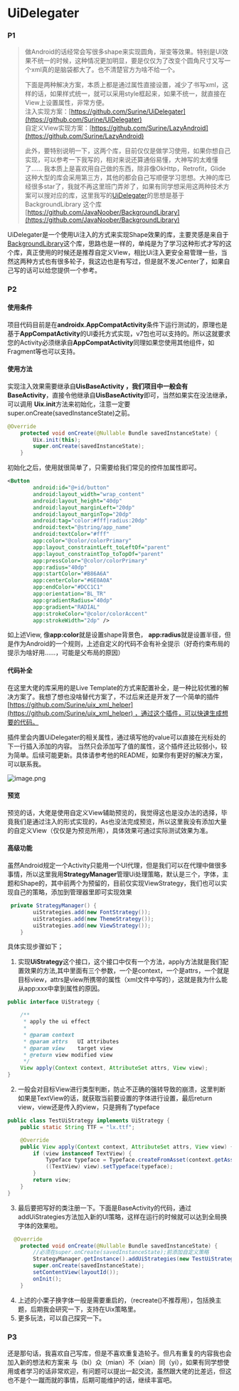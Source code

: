 # UiDelegater

### P1

> 做Android的话经常会写很多shape来实现圆角，渐变等效果。特别是UI效果不统一的时候，这种情况更加明显，要是仅仅为了改变个圆角尺寸又写一个xml真的是脑袋都大了。也不清楚官方为啥不给一个。
> 
> 下面是两种解决方案，本质上都是通过属性直接设置，减少了书写xml，这样的话，如果样式统一，就可以采用style框起来，如果不统一，就直接在View上设置属性，非常方便。<br>
> 注入实现方案：[https://github.com/Surine/UiDelegater](https://github.com/Surine/UiDelegater)<br>
> 自定义View实现方案：[https://github.com/Surine/LazyAndroid](https://github.com/Surine/LazyAndroid)
> 
> 此外，要特别说明一下，这两个库，目前仅仅是做学习使用，如果你想自己实现，可以参考一下我写的，相对来说还算通俗易懂，大神写的太难懂了…… 我本质上是喜欢用自己做的东西，除非像OkHttp，Retrofit，Glide这种大型的库会采用第三方，其他的都会自己写顺便学习思想。大神的库已经很多star了，我就不再这里班门弄斧了，如果有同学想采用这两种技术方案可以搜对应的库，这里我写的[UiDelegater](https://github.com/Surine/UiDelegater)的思想是基于BackgroundLibrary 这个库[https://github.com/JavaNoober/BackgroundLibrary](https://github.com/JavaNoober/BackgroundLibrary)


UiDelegater是一个使用Ui注入的方式来实现Shape效果的库，主要灵感是来自于[BackgroundLibrary](https://github.com/JavaNoober/BackgroundLibrary)这个库，思路也是一样的，单纯是为了学习这种形式才写的这个库，真正使用的时候还是推荐自定义View，相比Ui注入更安全易管理一些，当然这两种方式也有很多轮子，我这边也是有写过，但是就不发JCenter了，如果自己写的话可以给您提供一个参考。

### P2
#### 使用条件
项目代码目前是在**androidx.AppCompatActivity**条件下运行测试的，原理也是基于**AppCompatActivity**的UI委托方式实现，v7包也可以支持的。所以这就要求您的Activity必须继承自**AppCompatActivity**同理如果您使用其他组件，如Fragment等也可以支持。

#### 使用方法
实现注入效果需要继承自**UisBaseActivity **，我们项目中一般会有**BaseActivity**，直接令他继承自**UisBaseActivity**即可，当然如果实在没法继承，可以调用 **Uix.init**方法来初始化，注意一定要super.onCreate(savedInstanceState)之前。

```java
@Override
    protected void onCreate(@Nullable Bundle savedInstanceState) {
        Uix.init(this);
        super.onCreate(savedInstanceState);
    }
```

初始化之后，使用就很简单了，只需要给我们常见的控件加属性即可。

```xml
<Button
        android:id="@+id/button"
        android:layout_width="wrap_content"
        android:layout_height="40dp"
        android:layout_marginLeft="20dp"
        android:layout_marginTop="20dp"
        android:tag="color:#fff|radius:20dp"
        android:text="@string/app_name"
        android:textColor="#fff"
        app:color="@color/colorPrimary"
        app:layout_constraintLeft_toLeftOf="parent"
        app:layout_constraintTop_toTopOf="parent"
        app:pressColor="@color/colorPrimary"
        app:radius="40dp"
        app:startColor="#B86A6A"
        app:centerColor="#6E0A0A"
        app:endColor="#DCC1C1"
        app:orientation="BL_TR"
        app:gradientRadius="40dp"
        app:gradient="RADIAL"
        app:strokeColor="@color/colorAccent"
        app:strokeWidth="2dp" />
```

如上述View, 像**app:color**就是设置shape背景色， **app:radius**就是设置半径，但是作为Android的一个规则，上述自定义的代码不会有补全提示（好奇约束布局的提示为啥好用……，可能是父布局的原因）

#### 代码补全

在这里大佬的库采用的是Live Template的方式来配置补全，是一种比较优雅的解决方案了。我想了想也没啥替代方案了，不过后来还是开发了一个简单的插件[https://github.com/Surine/uix_xml_helper](https://github.com/Surine/uix_xml_helper) ，通过这个插件，可以快速生成想要的代码。

插件里会内置UiDelegater的相关属性，通过填写他的value可以直接在光标处的下一行插入添加的内容。
当然只会添加写了值的属性，这个插件还比较弱小，较为简单。后续可能更新。具体请参考他的README，如果你有更好的解决方案，可以联系我。

![image.png](https://cdn.nlark.com/yuque/0/2019/png/276442/1576239375942-c2006cbd-48f9-4af0-b2be-dd565fc1ef98.png#align=left&display=inline&height=486&name=image.png&originHeight=1598&originWidth=1694&size=284016&status=done&style=none&width=515)


#### 预览
预览的话，大佬是使用自定义View辅助预览的，我觉得这也是没办法的选择，毕竟我们是通过注入的形式实现的，As也没法完成预览，所以这里我没有添加大量的自定义View（仅仅是为预览所用），具体效果可通过实际测试效果为准。


#### 高级功能
虽然Android规定一个Activity只能用一个UI代理，但是我们可以在代理中做很多事情，所以这里我用**StrategyManager**管理Ui处理策略，默认是三个，字体，主题和Shape的，其中前两个为预留的，目前仅实现ViewStrategy，我们也可以实现自己的策略，添加到管理器里即可实现效果
```java
 private StrategyManager() {
        uiStrategies.add(new FontStrategy());
        uiStrategies.add(new ThemeStrategy());
        uiStrategies.add(new ViewStrategy());
    }
```

具体实现步骤如下；

1. 实现**UiStrategy**这个接口，这个接口中仅有一个方法，apply方法就是我们配置效果的方法,其中里面有三个参数，一个是context，一个是attrs，一个就是目标view，attrs是view所携带的属性（xml文件中写的），这就是我为什么能从app:xxx中拿到属性的原因。

```java
public interface UiStrategy {

    /**
     * apply the ui effect
     *
     * @param context
     * @param attrs   UI attributes
     * @param view    target view
     * @return view modified view
     */
    View apply(Context context, AttributeSet attrs, View view);
}
```

2. 一般会对目标View进行类型判断，防止不正确的强转导致的崩溃，这里判断如果是TextView的话，就获取当前要设置的字体进行设置，最后return view，view还是传入的view，只是拥有了typeface
```java
public class TestUiStrategy implements UiStrategy {
    public static String TTF = "lx.ttf";

    @Override
    public View apply(Context context, AttributeSet attrs, View view) {
        if (view instanceof TextView) {
            Typeface typeface = Typeface.createFromAsset(context.getAssets(), TTF);
            ((TextView) view).setTypeface(typeface);
        }
        return view;
    }
}
```

3. 最后要把写好的类注册一下。下面是BaseActivity的代码，通过addUiStrategies方法加入新的UI策略，这样在运行的时候就可以达到全局换字体的效果啦。

```java
  @Override
    protected void onCreate(@Nullable Bundle savedInstanceState) {
        //必须在super.onCreate(savedInstanceState);前添加自定义策略
        StrategyManager.getInstance().addUiStrategies(new TestUiStrategy());
        super.onCreate(savedInstanceState);
        setContentView(layoutId());
        onInit();
    }
```

4. 上述的小栗子换字体一般是需要重启的，（recreate()不推荐用），包括换主题，后期我会研究一下，支持在Uix策略里。
4. 更多玩法，可以自己探究一下。

### P3
还是那句话，我喜欢自己写库，但是不喜欢重复造轮子。但凡有重复的内容我也会加入新的想法和方案来 与（bi）众（mian）不（xian）同（yi），如果有同学想使用或者学习的话非常欢迎，有问题可以提出一起交流，虽然跟大佬的比差远，但这也不是个一蹴而就的事情，后期可能维护的话，继续丰富吧。
